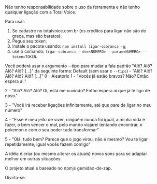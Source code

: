 Não tenho responsabilidade sobre o uso da ferramenta e não tenho qualquer ligação com a Total Voice.

Para usar:

1. Se cadastre no totalvoice.com.br (os créditos para ligar não são de graça, mas são baratos);
2. Pegue seu token;
3. Instale o pacote usando: `npm install ligar-cobranca -g`;
4. use o comando: `ligar-cobranca --de=<NUMERO> --para=<NUMERO> --token=TOKEN`.

Você poderá usar o argumento --tipo para mudar a fala padrão "Alô? Alô? Alô? Alô? [...]" da seguinte forma:
Default (sem usar o `--tipo`) - "Alô? Alô? Alô? Alô? Alô? [...]"
0 - Aleatório
1 - "Vocês já estão bravos? Não? Então espera ai."  

2 - "Alô? Alô? Alô? Oi, está me ouvindo? Então espera ai que já te ligo de novo."  

3 - "Você irá receber ligações infinitamente, até que pare de ligar no meu número"  

4 - "Esse é meu jeito de viver, ninguém nunca foi igual, a minha vida é fazer, o bem vencer o mal, pelo mundo viajarei tentando encontrar, o pokemon e com o seu poder tudo transformar"  

5 - "Olá, tudo bem? Parece que o jogo virou, não é mesmo? Vou te ligar repetidamente, igual vocês fazem comigo"  


A idéia é criar (ou mesmo alterar os atuais) novos sons para se adaptar melhor em outras situações.  


O projeto atual é baseado no npmjs gemidao-do-zap.  


Divirta-se.
